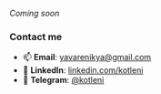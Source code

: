 <i>Coming soon</i>

### Contact me
- 📫 **Email**: [yavarenikya@gmail.com](mailto:yavarenikya@gmail.com)
- 🧭 **LinkedIn**: [linkedin.com/kotleni](https://www.linkedin.com/in/kotleni/)
- 💬 **Telegram**: [@kotleni](https://t.me/kotleni)

<!-- 0xFE426F726E20746F2064696520736F6D6577686572652EFE+0xf3+0x01  -->
